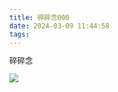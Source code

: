 ```yaml
---
title: 碎碎念000
date: 2024-03-09 11:44:58
tags:
---
```


碎碎念

![](https://ooo.0x0.ooo/2024/03/11/OyuhCN.gif)

